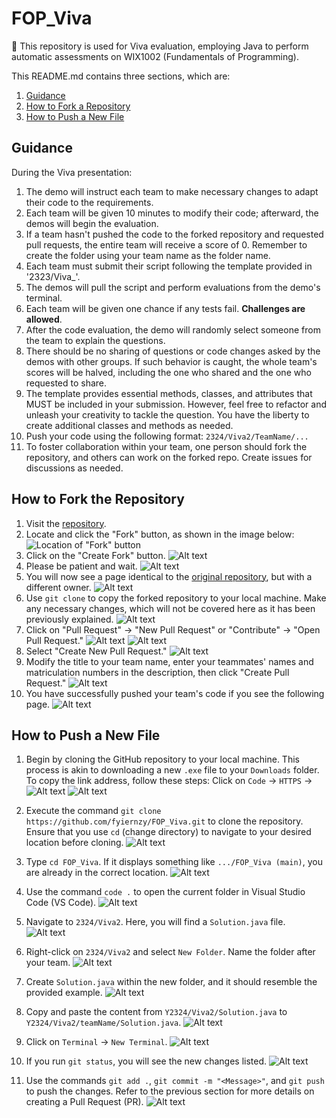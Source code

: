 # FOP_Viva

🌱 This repository is used for Viva evaluation, employing Java to perform automatic assessments on WIX1002 (Fundamentals of Programming).

This README.md contains three sections, which are:
1. [Guidance](https://github.com/fyiernzy/FOP_Viva?tab=readme-ov-file#guidance)
2. [How to Fork a Repository](https://github.com/fyiernzy/FOP_Viva?tab=readme-ov-file#how-to-fork-the-repository)
3. [How to Push a New File](https://github.com/fyiernzy/FOP_Viva?tab=readme-ov-file#how-to-push-a-new-file)

## Guidance

During the Viva presentation:

1. The demo will instruct each team to make necessary changes to adapt their code to the requirements.
2. Each team will be given 10 minutes to modify their code; afterward, the demos will begin the evaluation.
3. If a team hasn't pushed the code to the forked repository and requested pull requests, the entire team will receive a score of 0. Remember to create the folder using your team name as the folder name.
4. Each team must submit their script following the template provided in '2323/Viva_'.
5. The demos will pull the script and perform evaluations from the demo's terminal.
6. Each team will be given one chance if any tests fail. **Challenges are allowed**.
7. After the code evaluation, the demo will randomly select someone from the team to explain the questions.
8. There should be no sharing of questions or code changes asked by the demos with other groups. If such behavior is caught, the whole team's scores will be halved, including the one who shared and the one who requested to share.
9. The template provides essential methods, classes, and attributes that MUST be included in your submission. However, feel free to refactor and unleash your creativity to tackle the question. You have the liberty to create additional classes and methods as needed.
10. Push your code using the following format: `2324/Viva2/TeamName/...`
11. To foster collaboration within your team, one person should fork the repository, and others can work on the forked repo. Create issues for discussions as needed.

## How to Fork the Repository

1. Visit the [repository](https://github.com/fyiernzy/FOP_Viva).
2. Locate and click the "Fork" button, as shown in the image below:
   ![Location of "Fork" button](img/fork/fork-1.png)
3. Click on the "Create Fork" button.
   ![Alt text](img/fork/fork-2.png)
4. Please be patient and wait.
   ![Alt text](img/fork/fork-3.png)
5. You will now see a page identical to the [original repository](https://github.com/fyiernzy/FOP_Viva), but with a different owner.
   ![Alt text](img/fork/fork-4.png)
6. Use `git clone` to copy the forked repository to your local machine. Make any necessary changes, which will not be covered here as it has been previously explained.
   ![Alt text](img/fork/fork-5.png)
7. Click on "Pull Request" -> "New Pull Request" or "Contribute" -> "Open Pull Request."
   ![Alt text](img/fork/fork-7.png)
   ![Alt text](img/fork/fork-8.png)
8. Select "Create New Pull Request."
   ![Alt text](img/fork/fork-9.png)
9. Modify the title to your team name, enter your teammates' names and matriculation numbers in the description, then click "Create Pull Request."
   ![Alt text](img/fork/fork-10.png)
10. You have successfully pushed your team's code if you see the following page.
    ![Alt text](img/fork/fork-11.png)

## How to Push a New File

1. Begin by cloning the GitHub repository to your local machine. This process is akin to downloading a new `.exe` file to your `Downloads` folder. To copy the link address, follow these steps: Click on `Code` -> `HTTPS` -> ![Alt text](img/push/icon-1.png)
![Alt text](img/push/push-1.png)

2. Execute the command `git clone https://github.com/fyiernzy/FOP_Viva.git` to clone the repository. Ensure that you use `cd` (change directory) to navigate to your desired location before cloning.
![Alt text](img/push/push-2.png)

3. Type `cd FOP_Viva`. If it displays something like `.../FOP_Viva (main)`, you are already in the correct location.
![Alt text](img/push/push-3.png)

4. Use the command `code .` to open the current folder in Visual Studio Code (VS Code).
![Alt text](img/push/push-4.png)

5. Navigate to `2324/Viva2`. Here, you will find a `Solution.java` file.
![Alt text](img/push/push-6.png)

6. Right-click on `2324/Viva2` and select `New Folder`. Name the folder after your team.
![Alt text](img/push/push-7.png)

7. Create `Solution.java` within the new folder, and it should resemble the provided example.
![Alt text](img/push/push-8.png)

8. Copy and paste the content from `Y2324/Viva2/Solution.java` to `Y2324/Viva2/teamName/Solution.java`.
![Alt text](img/push/push-9.png)

9. Click on `Terminal` -> `New Terminal`.
![Alt text](img/push/push-10.png)

10. If you run `git status`, you will see the new changes listed.
![Alt text](img/push/push-11.png)

11. Use the commands `git add .`, `git commit -m "<Message>"`, and `git push` to push the changes. Refer to the previous section for more details on creating a Pull Request (PR).
![Alt text](img/push/push-12.png)
